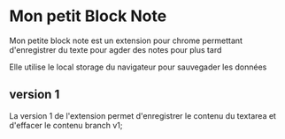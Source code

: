 # Mon petit Block Note

Mon petite block note est un extension pour chrome permettant d'enregistrer du texte pour agder des notes pour plus tard

Elle utilise le local storage du navigateur pour sauvegader les données

## version 1

La version 1 de l'extension permet d'enregistrer le contenu du textarea et d'effacer le contenu
branch v1;
